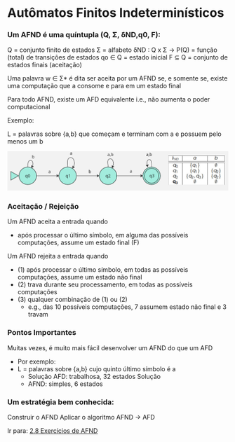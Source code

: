 # Autômatos Finitos Indeterminísticos

### Um AFND é uma quíntupla (Q, Σ, δND,q0, F):

Q = conjunto finito de estados 
Σ = alfabeto 
δND : Q x Σ → P(Q) = função (total) de transições de estados 
qo ∈ Q = estado inicial 
F ⊆ Q = conjunto de estados finais (aceitação)

Uma palavra w ∈ Σ* é dita ser aceita por um AFND se, e somente se, existe uma computação que a consome e para em um estado final 

Para todo AFND, existe um AFD equivalente 
	i.e., não aumenta o poder computacional

Exemplo:

L = palavras sobre {a,b} que começam e terminam com a e possuem pelo menos um b

![](images/exemplo-afnd.jpg)

### Aceitação / Rejeição 

Um AFND aceita a entrada quando 
- após processar o último símbolo, em alguma das possíveis computações, assume um estado final (F) 

Um AFND rejeita a entrada quando 
- (1) após processar o último símbolo, em todas as possíveis computações, assume um estado não final 
- (2) trava durante seu processamento, em todas as possíveis computações 
- (3) qualquer combinação de (1) ou (2) 
	- e.g., das 10 possíveis computações, 7 assumem estado não final e 3 travam

### Pontos Importantes 

Muitas vezes, é muito mais fácil desenvolver um AFND do que um AFD 
- Por exemplo: 
- L = palavras sobre {a,b} cujo quinto último símbolo é a 
	- Solução AFD: trabalhosa, 32 estados Solução 
	- AFND: simples, 6 estados

### Um estratégia bem conhecida: 

Construir o AFND Aplicar o algoritmo AFND → AFD 

Ir para: [2.8 Exercícios de AFND](8-exercicios-afnd.md)